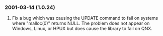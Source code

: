 ### 2001\-03\-14 (1\.0\.24\)

1. Fix a bug which was causing
 the UPDATE command to fail on systems where "malloc(0\)" returns
 NULL. The problem does not appear on Windows, Linux, or HPUX but does
 cause the library to fail on QNX.




